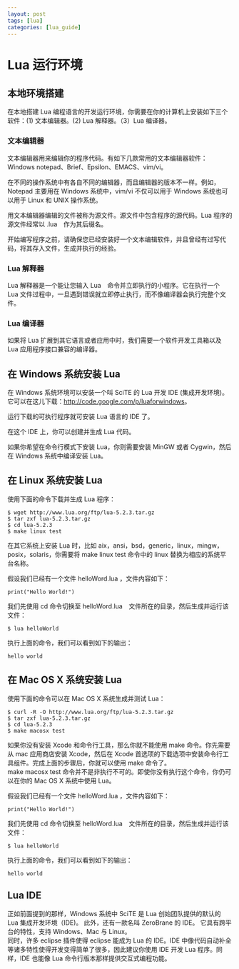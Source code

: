 ```yaml
---
layout: post
tags: [lua]
categories: [lua_guide]
---
```

# Lua 运行环境  

## 本地环境搭建  

在本地搭建 Lua 编程语言的开发运行环境，你需要在你的计算机上安装如下三个软件：(1) 文本编辑器。(2)  Lua 解释器。（3）Lua 编译器。  

### 文本编辑器 
 
文本编辑器用来编辑你的程序代码。有如下几款常用的文本编辑器软件：Windows notepad、Brief、Epsilon、EMACS、vim/vi。
  
在不同的操作系统中有各自不同的编辑器，而且编辑器的版本不一样。例如，Notepad 主要用在 Windows 系统中，vim/vi 不仅可以用于 Windows 系统也可以用于 Linux 和 UNIX 操作系统。 
 
用文本编辑器编辑的文件被称为源文件。源文件中包含程序的源代码。Lua 程序的源文件经常以 .lua　作为其后缀名。
  
开始编写程序之前，请确保您已经安装好一个文本编辑软件，并且曾经有过写代码，将其存入文件，生成并执行的经验。  

### Lua 解释器  

Lua 解释器是一个能让您输入 Lua　命令并立即执行的小程序。它在执行一个　Lua 文件过程中，一旦遇到错误就立即停止执行，而不像编译器会执行完整个文件。  

### Lua 编译器  

如果将 Lua 扩展到其它语言或者应用中时，我们需要一个软件开发工具箱以及 Lua 应用程序接口兼容的编译器。  

## 在 Windows 系统安装 Lua  

在 Windows 系统环境可以安装一个叫 SciTE 的 Lua 开发 IDE (集成开发环境)。它可以在这儿下载：<a href="http://code.google.com/p/luaforwindows/">http://code.google.com/p/luaforwindows</a>。
  
运行下载的可执行程序就可安装 Lua 语言的 IDE 了。  

在这个 IDE 上，你可以创建并生成 Lua 代码。
  
如果你希望在命令行模式下安装 Lua，你则需要安装 MinGW 或者 Cygwin，然后在 Ｗindows 系统中编译安装 Lua。  

## 在 Linux 系统安装 Lua  

使用下面的命令下载并生成 Lua 程序：
  
```
$ wget http://www.lua.org/ftp/lua-5.2.3.tar.gz
$ tar zxf lua-5.2.3.tar.gz
$ cd lua-5.2.3
$ make linux test
```  

在其它系统上安装 Lua 时，比如 aix，ansi，bsd，generic，linux，mingw，posix，solaris，你需要将 make linux test 命令中的 linux 替换为相应的系统平台名称。
 
假设我们已经有一个文件 helloWord.lua ，文件内容如下：  
 
```
print("Hello World!")
```  

我们先使用 cd 命令切换至 helloWord.lua　文件所在的目录，然后生成并运行该文件：　　

```
$ lua helloWorld
```  

执行上面的命令，我们可以看到如下的输出：  

```
hello world
```  

## 在 Mac OS X 系统安装 Lua  

使用下面的命令可以在 Mac OS X 系统生成并测试 Lua：  

```
$ curl -R -O http://www.lua.org/ftp/lua-5.2.3.tar.gz
$ tar zxf lua-5.2.3.tar.gz
$ cd lua-5.2.3
$ make macosx test
```  

如果你没有安装 Xcode 和命令行工具，那么你就不能使用 make 命令。你先需要从 mac 应用商店安装 Xcode，然后在 Xcode 首选项的下载选项中安装命令行工具组件。完成上面的步骤后，你就可以使用 make 命令了。  
make macosx test 命令并不是非执行不可的。即使你没有执行这个命令，你仍可以在你的 Mac OS X 系统中使用 Lua。
  
假设我们已经有一个文件 helloWord.lua ，文件内容如下：  

```
print("Hello World!")
```  

我们先使用 cd 命令切换至 helloWord.lua　文件所在的目录，然后生成并运行该文件：　　

```
$ lua helloWorld
```  

执行上面的命令，我们可以看到如下的输出：  

```
hello world
```  

## Lua IDE  

正如前面提到的那样，Windows 系统中 SciTE 是 Lua 创始团队提供的默认的 Lua 集成开发环境（IDE)。 此外，还有一款名叫 ZeroBrane 的 IDE。 它具有跨平台的特性，支持 Windows、Mac 与 Linux。  
同时，许多 eclipse 插件使得 eclipse 能成为 Lua 的 IDE。IDE 中像代码自动补全等诸多特性使得开发变得简单了很多，因此建议你使用 IDE 开发 Lua 程序。同样，IDE 也能像 Lua 命令行版本那样提供交互式编程功能。